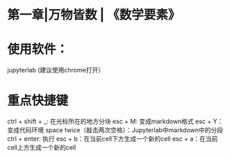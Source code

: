 # 第一章|万物皆数 | 《数学要素》
# 使用软件：
jupyterlab (建议使用chrome打开）
# 重点快捷键
ctrl + shift + _: 在光标所在的地方分块
esc + M: 变成markdown格式
esc + Y：变成代码环境
space twice（敲击两次空格）：Jupyterlab中markdown中的分段  
ctrl + enter: 执行
esc + b：在当前cell下方生成一个新的cell
esc + a：在当前cell上方生成一个新的cell


